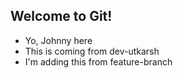 ## Welcome to Git!

- Yo, Johnny here
- This is coming from dev-utkarsh
- I'm adding this from feature-branch